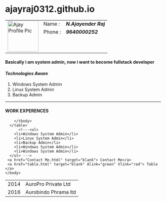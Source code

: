 # ajayraj0312.github.io

<html lang="en">
  <head>
   <meta charset="UTF-8">
  </head>
    <body>
      <table> 
        <tbody>
          <tr>
            <tr><td rowspan="10"> <img src="images/aj.png" alt="Ajay Profile Pic" width="100" height="100"> </td> </tr>
            <tr Valign="Top"><td height="10"> Name : </td> <td><em><b> N.Ajayender Raj </b></em> </td> </tr>
            <tr Valign="Top"><td> Phone :</td> <td> <em><b>9640000252 </b></em> </td> </tr>
          </tr>
        </tbody> 
      </table>
              <h4>Basically i am system admin, now i want to become fullstack developer </h4>          
              <h4><em>Technologies Aware</em></h4>
              <ol>
                <li>Windows System Admin</li>  
                <li>Linux System Admin</li>
                <li>Backup Admin</li>
                <!---<li>Windows System Admin</li>
                <li>Windows System Admin</li> --->
              </ol>
<hr>
    <h4>WORK EXPERENCES</h4>
      <table>
        <tbody>
          <tr> <td> 2014 </td> <td> AuroPro Private Ltd </td></tr>
          <tr> <td> 2016 </td> <td> Aurobindo Phrama ltd </td></tr>
          
        </tbody>
      </table>
          <!---<ul>
        <li>Windows System Admin</li>  
        <li>Linux System Admin</li>
        <li>Backup Admin</li>
        <li>Windows System Admin</li>
        <li>Windows System Admin</li> 
      </ul> --->
     <a href="Contact Me.html" target="blank"> Contact Me</a> 
     <a href="table.html" target="blank" Alink="green" Vlink="red"> Table </a>
    </body>
 </html>
